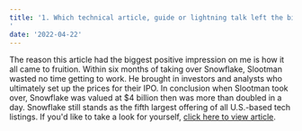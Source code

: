 ```yaml
---
title: '1. Which technical article, guide or lightning talk left the biggest positive impression on you, and Why?
'
date: '2022-04-22'
---
```


The reason this article had the biggest positive impression on me is how it all came to fruition. Within six months of taking over Snowflake, Slootman wasted no time getting to work. He brought in investors and analysts who ultimately set up the prices for their IPO. In conclusion when Slootman took over, Snowflake was valued at $4 billion then was more than doubled in a day. Snowflake still stands as the fifth largest offering of all U.S.-based tech listings. If you'd like to take a look for yourself, [click here to view article](https://www.forbes.com/sites/alexkonrad/2021/02/01/the-outsider/?sh=1e6e4826702d).
